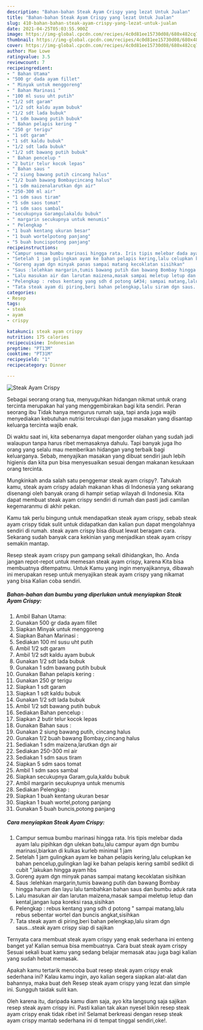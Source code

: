 ```yaml
---
description: "Bahan-bahan Steak Ayam Crispy yang lezat Untuk Jualan"
title: "Bahan-bahan Steak Ayam Crispy yang lezat Untuk Jualan"
slug: 410-bahan-bahan-steak-ayam-crispy-yang-lezat-untuk-jualan
date: 2021-04-25T05:03:55.900Z
image: https://img-global.cpcdn.com/recipes/4c0d81ee15730d08/680x482cq70/steak-ayam-crispy-foto-resep-utama.jpg
thumbnail: https://img-global.cpcdn.com/recipes/4c0d81ee15730d08/680x482cq70/steak-ayam-crispy-foto-resep-utama.jpg
cover: https://img-global.cpcdn.com/recipes/4c0d81ee15730d08/680x482cq70/steak-ayam-crispy-foto-resep-utama.jpg
author: Mae Lowe
ratingvalue: 3.5
reviewcount: 7
recipeingredient:
- " Bahan Utama"
- "500 gr dada ayam fillet"
- " Minyak untuk menggoreng"
- " Bahan Marinasi "
- "100 ml susu uht putih"
- "1/2 sdt garam"
- "1/2 sdt kaldu ayam bubuk"
- "1/2 sdt lada bubuk"
- "1 sdm bawang putih bubuk"
- " Bahan pelapis kering "
- "250 gr terigu"
- "1 sdt garam"
- "1 sdt kaldu bubuk"
- "1/2 sdt lada bubuk"
- "1/2 sdt bawang putih bubuk"
- " Bahan pencelup "
- "2 butir telur kocok lepas"
- " Bahan saus "
- "2 siung bawang putih cincang halus"
- "1/2 buah bawang Bombaycincang halus"
- "1 sdm maizenalarutkan dgn air"
- "250-300 ml air"
- "1 sdm saus tiram"
- "5 sdm saos tomat"
- "1 sdm saos sambal"
- "secukupnya Garamgulakaldu bubuk"
- " margarin secukupnya untuk menumis"
- " Pelengkap "
- "1 buah kentang ukuran besar"
- "1 buah wortelpotong panjang"
- "5 buah buncispotong panjang"
recipeinstructions:
- "Campur semua bumbu marinasi hingga rata. Iris tipis melebar dada ayam lalu pipihkan dgn ulekan batu,lalu campur ayam dgn bumbu marinasi,biarkan di kulkas kurleb minimal 1 jam"
- "Setelah 1 jam gulingkan ayam ke bahan pelapis kering,lalu celupkan ke bahan pencelup,gulingkan lagi ke bahan pelapis kering sambil sedikit di cubit &#34;,lakukan hingga ayam hbs"
- "Goreng ayam dgn minyak panas sampai matang kecoklatan sisihkan"
- "Saus :lelehkan margarin,tumis bawang putih dan bawang Bombay hingga harum dan layu lalu tambahkan bahan saus dan bumbu aduk rata"
- "Lalu masukan air dan larutan maizena,masak sampai meletup letup dan kental,jangan lupa koreksi rasa,sisihkan"
- "Pelengkap : rebus kentang yang sdh d potong &#34; sampai matang,lalu rebus sebentar wortel dan buncis angkat,sisihkan"
- "Tata steak ayam di piring,beri bahan pelengkap,lalu siram dgn saus...steak ayam crispy siap di sajikan"
categories:
- Resep
tags:
- steak
- ayam
- crispy

katakunci: steak ayam crispy 
nutrition: 175 calories
recipecuisine: Indonesian
preptime: "PT13M"
cooktime: "PT31M"
recipeyield: "1"
recipecategory: Dinner

---
```



![Steak Ayam Crispy](https://img-global.cpcdn.com/recipes/4c0d81ee15730d08/680x482cq70/steak-ayam-crispy-foto-resep-utama.jpg)

Sebagai seorang orang tua, menyuguhkan hidangan nikmat untuk orang tercinta merupakan hal yang menggembirakan bagi kita sendiri. Peran seorang ibu Tidak hanya mengurus rumah saja, tapi anda juga wajib menyediakan kebutuhan nutrisi tercukupi dan juga masakan yang disantap keluarga tercinta wajib enak.

Di waktu  saat ini, kita sebenarnya dapat mengorder olahan yang sudah jadi walaupun tanpa harus ribet memasaknya dahulu. Tapi banyak juga lho orang yang selalu mau memberikan hidangan yang terbaik bagi keluarganya. Sebab, menyajikan masakan yang dibuat sendiri jauh lebih higienis dan kita pun bisa menyesuaikan sesuai dengan makanan kesukaan orang tercinta. 



Mungkinkah anda salah satu penggemar steak ayam crispy?. Tahukah kamu, steak ayam crispy adalah makanan khas di Indonesia yang sekarang disenangi oleh banyak orang di hampir setiap wilayah di Indonesia. Kita dapat membuat steak ayam crispy sendiri di rumah dan pasti jadi camilan kegemaranmu di akhir pekan.

Kamu tak perlu bingung untuk mendapatkan steak ayam crispy, sebab steak ayam crispy tidak sulit untuk didapatkan dan kalian pun dapat mengolahnya sendiri di rumah. steak ayam crispy bisa dibuat lewat beragam cara. Sekarang sudah banyak cara kekinian yang menjadikan steak ayam crispy semakin mantap.

Resep steak ayam crispy pun gampang sekali dihidangkan, lho. Anda jangan repot-repot untuk memesan steak ayam crispy, karena Kita bisa membuatnya ditempatmu. Untuk Kamu yang ingin menyajikannya, dibawah ini merupakan resep untuk menyajikan steak ayam crispy yang nikamat yang bisa Kalian coba sendiri.

<!--inarticleads1-->

##### Bahan-bahan dan bumbu yang diperlukan untuk menyiapkan Steak Ayam Crispy:

1. Ambil  Bahan Utama:
1. Gunakan 500 gr dada ayam fillet
1. Siapkan  Minyak untuk menggoreng
1. Siapkan  Bahan Marinasi :
1. Sediakan 100 ml susu uht putih
1. Ambil 1/2 sdt garam
1. Ambil 1/2 sdt kaldu ayam bubuk
1. Gunakan 1/2 sdt lada bubuk
1. Gunakan 1 sdm bawang putih bubuk
1. Gunakan  Bahan pelapis kering :
1. Gunakan 250 gr terigu
1. Siapkan 1 sdt garam
1. Siapkan 1 sdt kaldu bubuk
1. Gunakan 1/2 sdt lada bubuk
1. Ambil 1/2 sdt bawang putih bubuk
1. Sediakan  Bahan pencelup :
1. Siapkan 2 butir telur kocok lepas
1. Gunakan  Bahan saus :
1. Gunakan 2 siung bawang putih, cincang halus
1. Gunakan 1/2 buah bawang Bombay,cincang halus
1. Sediakan 1 sdm maizena,larutkan dgn air
1. Sediakan 250-300 ml air
1. Sediakan 1 sdm saus tiram
1. Siapkan 5 sdm saos tomat
1. Ambil 1 sdm saos sambal
1. Siapkan secukupnya Garam,gula,kaldu bubuk
1. Ambil  margarin secukupnya untuk menumis
1. Sediakan  Pelengkap :
1. Siapkan 1 buah kentang ukuran besar
1. Siapkan 1 buah wortel,potong panjang
1. Gunakan 5 buah buncis,potong panjang




<!--inarticleads2-->

##### Cara menyiapkan Steak Ayam Crispy:

1. Campur semua bumbu marinasi hingga rata. Iris tipis melebar dada ayam lalu pipihkan dgn ulekan batu,lalu campur ayam dgn bumbu marinasi,biarkan di kulkas kurleb minimal 1 jam
1. Setelah 1 jam gulingkan ayam ke bahan pelapis kering,lalu celupkan ke bahan pencelup,gulingkan lagi ke bahan pelapis kering sambil sedikit di cubit &#34;,lakukan hingga ayam hbs
1. Goreng ayam dgn minyak panas sampai matang kecoklatan sisihkan
1. Saus :lelehkan margarin,tumis bawang putih dan bawang Bombay hingga harum dan layu lalu tambahkan bahan saus dan bumbu aduk rata
1. Lalu masukan air dan larutan maizena,masak sampai meletup letup dan kental,jangan lupa koreksi rasa,sisihkan
1. Pelengkap : rebus kentang yang sdh d potong &#34; sampai matang,lalu rebus sebentar wortel dan buncis angkat,sisihkan
1. Tata steak ayam di piring,beri bahan pelengkap,lalu siram dgn saus...steak ayam crispy siap di sajikan




Ternyata cara membuat steak ayam crispy yang enak sederhana ini enteng banget ya! Kalian semua bisa membuatnya. Cara buat steak ayam crispy Sesuai sekali buat kamu yang sedang belajar memasak atau juga bagi kalian yang sudah hebat memasak.

Apakah kamu tertarik mencoba buat resep steak ayam crispy enak sederhana ini? Kalau kamu ingin, ayo kalian segera siapkan alat-alat dan bahannya, maka buat deh Resep steak ayam crispy yang lezat dan simple ini. Sungguh taidak sulit kan. 

Oleh karena itu, daripada kamu diam saja, ayo kita langsung saja sajikan resep steak ayam crispy ini. Pasti kalian tak akan nyesel bikin resep steak ayam crispy enak tidak ribet ini! Selamat berkreasi dengan resep steak ayam crispy mantab sederhana ini di tempat tinggal sendiri,oke!.

